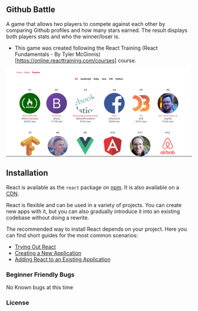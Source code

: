 
## Github Battle

A game that allows two players to compete against each other by comparing Github profiles and how many stars earned.
The result displays both players stats and who the winner/loser is.

* This game was created following the React Training (React Fundamentals - By Tyler McGinnis)[https://online.reacttraining.com/courses] course.

![alt text](app/img/github-battle-screenshot.png "Github Battle")
## Installation

React is available as the `react` package on [npm](https://www.npmjs.com/). It is also available on a [CDN](https://facebook.github.io/react/docs/installation.html#using-a-cdn).

React is flexible and can be used in a variety of projects. You can create new apps with it, but you can also gradually introduce it into an existing codebase without doing a rewrite.

The recommended way to install React depends on your project. Here you can find short guides for the most common scenarios:

* [Trying Out React](https://facebook.github.io/react/docs/installation.html#trying-out-react)
* [Creating a New Application](https://facebook.github.io/react/docs/installation.html#creating-a-new-application)
* [Adding React to an Existing Application](https://facebook.github.io/react/docs/installation.html#adding-react-to-an-existing-application)


### Beginner Friendly Bugs

No Known bugs at this time

### License
